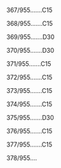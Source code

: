 367/955.......C15 


368/955.......C15 


369/955.......D30 


370/955.......D30 


371/955.......C15 


372/955.......C15 


373/955.......C15 


374/955.......C15 


375/955.......D30 


376/955.......C15 


377/955.......C15 


378/955.... 

